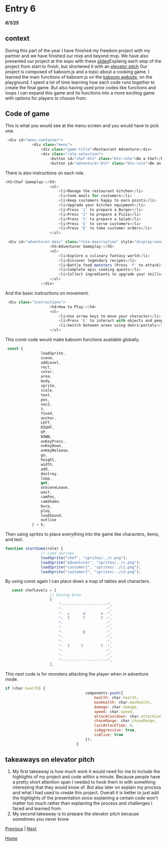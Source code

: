 # Entry 6
##### 6/1/25

## context
During this part of the year I have finished my freedom project with my partner and we have finished our mvp and beyond mvp. We have also presented our project at the expo with these [slides](https://docs.google.com/presentation/d/1I7DhBuQJP0BuV2XR532SJXRRB0XofwneNnzXnazd_aU/edit?slide=id.p#slide=id.p)Explaing each step of the project from start to finish, but shortened it with an [elevator pitch](https://docs.google.com/document/d/1-lgzP7K8CmKBgsjgY4cMFvLfvLTIZefJRRvoIbQveG4/edit?tab=t.0) Our project is composed of kaboom.js and a topic about a cooking game. I learned the main functions of kaboom.js on the [kaboom website](https://kaboomjs.com/), on the playground. I spent a lot of time learning how each code runs together to create the final game. But also having used prior codes like functions and loops I can expand this game and its functions into a more exciting game with options for players to choose from.

## Code of game
This is what you would see at the menu screen and you would have to pick one.  
````` js
 <div id="menu-container">
            <div class="menu">
                <div class="game-title">Restaurant Adventure</div>
                <div class="role-selection">
                    <button id="chef-btn" class="btn-role">Be a Chef</button>
                    <button id="adventurer-btn" class="btn-role">Be an Adventurer</button>
`````
There is also instructions on each role.  
`````js
<h5>Chef Gameplay:</h5>
                    <ul>
                        <li>Manage the restaurant kitchen</li>
                        <li>Cook meals for customers</li>
                        <li>Keep customers happy to earn points</li>
                        <li>Upgrade your kitchen equipment</li>
                        <li>Press '1' to prepare a Burger</li>
                        <li>Press '2' to prepare a Pizza</li>
                        <li>Press '3' to prepare a Salad</li>
                        <li>Press 'S' to serve customers</li>
                        <li>Press 'E' to take customer orders</li>
                    </ul>

`````
````` js
 <div id="adventurer-desc" class="role-description" style="display:none;">
                    <h5>Adventurer Gameplay:</h5>
                    <ul>
                        <li>Explore a culinary fantasy world</li>
                        <li>Discover legendary recipes</li>
                        <li>Battle food monsters (Press 'F' to attack)</li>
                        <li>Complete epic cooking quests</li>
                        <li>Collect ingredients to upgrade your skills</li>
                    </ul>
                </div>
`````
And the basic instructions on movement.  
````` js
 <div class="instructions">
                    <h4>How to Play:</h4>
                    <ul>
                        <li>Use arrow keys to move your character</li>
                        <li>Press 'E' to interact with objects and people</li>
                        <li>Switch between areas using doors/portals</li>
                    </ul>
`````
This const code would make kaboom functions available globally.  
`````js
 const {
                loadSprite,
                scene,
                addLevel,
                rect,
                color,
                area,
                body,
                sprite,
                scale,
                text,
                pos,
                vec2,
                z,
                fixed,
                anchor,
                LEFT,
                RIGHT,
                UP,
                DOWN,
                onKeyPress,
                onKeyDown,
                onKeyRelease,
                go,
                height,
                width,
                add,
                destroy,
                loop,
                get,
                onSceneLeave,
                wait,
                camPos,
                camShake,
                burp,
                play,
                loadSound,
                outline
            } = k;
`````
Then using sprites to place everything into the game like characters, items, and text.  
````` js
function startGame(role) {
                // Load sprites
                loadSprite("chef", "sprites/../c.png");
                loadSprite("adventurer", "sprites/../c.png");
                loadSprite("customer1", "sprites/../c1.png");
                loadSprite("customer2", "sprites/../c3.png");
``````
By using const again I can place down a map of tables and characters.  
````` js
   const chefLevels = [
                    // Dining Area
                    [
                        "---------------------",
                        "-                   -",
                        "-  c      d       e -",
                        "-  T      T       T -",
                        "-                   -",
                        "-                   -",
                        "-         @         -",
                        "-                   -",
                        "-                   -",
                        "-  T     T        T -",
                        "-                   -",
                        "-                   -",
                        "---------------------",
                    ],
`````

This next code is for monsters attacking the player when in adventure mode.  
````` js
if (char.health) {
                                    components.push({
                                        health: char.health,
                                        maxHealth: char.maxHealth,
                                        damage: char.damage,
                                        speed: char.speed,
                                        attackCooldown: char.attackCooldown,
                                        chaseRange: char.chaseRange,
                                        lastAttackTime: 0,
                                        isAggressive: true,
                                        isAlive: true
                                    });
                                }
`````
## takeaways on elevator pitch
1. My first takeaway is how much work it would need for me to include the highlights of my project and code within a minute. Because people have a pretty short attention span I needed to hook them in with something interesting that they would know of. But also later on explain my process and what I had used to create this project. Overall it is better to just add the highlights of the presentation since explaining a certain code won't matter too much rather than explaining the process and challenges I faced and learned from.
2. My second takeaway is to prepare the elevator pitch because sometimes you never know




[Previous](entry05.md) | [Next](entry07.md)

[Home](../README.md)
